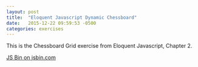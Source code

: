 ```yaml
---
layout: post
title:  "Eloquent Javascript Dynamic Chessboard"
date:   2015-12-22 09:59:53 -0500
categories: exercises
---
```


This is the Chessboard Grid exercise from Eloquent Javascript, Chapter 2.

<a class="jsbin-embed" href="http://jsbin.com/domafaqete/embed?js,console">JS Bin on jsbin.com</a><script src="http://static.jsbin.com/js/embed.min.js?3.35.5"></script>
